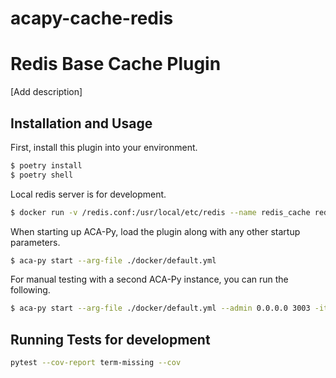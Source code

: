 # acapy-cache-redis
Redis Base Cache Plugin
=======================================

[Add description]

## Installation and Usage

First, install this plugin into your environment.

```sh
$ poetry install
$ poetry shell
```

Local redis server is for development.

```sh
$ docker run -v /redis.conf:/usr/local/etc/redis --name redis_cache redis redis-server /usr/local/etc/redis/redis.conf
```

When starting up ACA-Py, load the plugin along with any other startup
parameters.

```sh
$ aca-py start --arg-file ./docker/default.yml
```

For manual testing with a second ACA-Py instance, you can run the following.

```sh
$ aca-py start --arg-file ./docker/default.yml --admin 0.0.0.0 3003 -it http 0.0.0.0 3002 -e http://localhost:3002 
```

## Running Tests for development

```sh
pytest --cov-report term-missing --cov
```